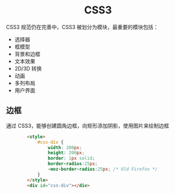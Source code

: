 <h1 align="center"> CSS3</h1>

CSS3 规范仍在完善中，CSS3 被划分为模块，最重要的模块包括：

- 选择器
- 框模型
- 背景和边框
- 文本效果
- 2D/3D 转换
- 动画
- 多列布局
- 用户界面

边框
-

通过 CSS3，能够创建圆角边框，向矩形添加阴影，使用图片来绘制边框


```html
		<style>
			#css-div {
				width: 200px;
				height: 200px;
				border: 1px solid;
				border-radius:25px; 
				-moz-border-radius:25px; /* Old Firefox */
			}
		</style>
		<div id="css-div"></div>
```



